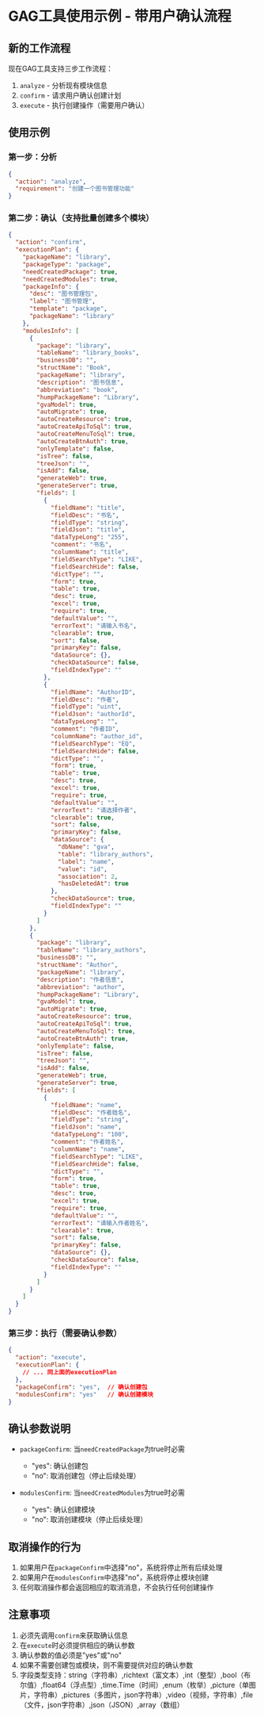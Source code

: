 # GAG工具使用示例 - 带用户确认流程

## 新的工作流程

现在GAG工具支持三步工作流程：
1. `analyze` - 分析现有模块信息
2. `confirm` - 请求用户确认创建计划
3. `execute` - 执行创建操作（需要用户确认）

## 使用示例

### 第一步：分析
```json
{
  "action": "analyze",
  "requirement": "创建一个图书管理功能"
}
```

### 第二步：确认（支持批量创建多个模块）
```json
{
  "action": "confirm",
  "executionPlan": {
    "packageName": "library",
    "packageType": "package",
    "needCreatedPackage": true,
    "needCreatedModules": true,
    "packageInfo": {
      "desc": "图书管理包",
      "label": "图书管理",
      "template": "package",
      "packageName": "library"
    },
    "modulesInfo": [
      {
        "package": "library",
        "tableName": "library_books",
        "businessDB": "",
        "structName": "Book",
        "packageName": "library",
        "description": "图书信息",
        "abbreviation": "book",
        "humpPackageName": "Library",
        "gvaModel": true,
        "autoMigrate": true,
        "autoCreateResource": true,
        "autoCreateApiToSql": true,
        "autoCreateMenuToSql": true,
        "autoCreateBtnAuth": true,
        "onlyTemplate": false,
        "isTree": false,
        "treeJson": "",
        "isAdd": false,
        "generateWeb": true,
        "generateServer": true,
        "fields": [
          {
            "fieldName": "title",
            "fieldDesc": "书名",
            "fieldType": "string",
            "fieldJson": "title",
            "dataTypeLong": "255",
            "comment": "书名",
            "columnName": "title",
            "fieldSearchType": "LIKE",
            "fieldSearchHide": false,
            "dictType": "",
            "form": true,
            "table": true,
            "desc": true,
            "excel": true,
            "require": true,
            "defaultValue": "",
            "errorText": "请输入书名",
            "clearable": true,
            "sort": false,
            "primaryKey": false,
            "dataSource": {},
            "checkDataSource": false,
            "fieldIndexType": ""
          },
          {
            "fieldName": "AuthorID",
            "fieldDesc": "作者",
            "fieldType": "uint",
            "fieldJson": "authorId",
            "dataTypeLong": "",
            "comment": "作者ID",
            "columnName": "author_id",
            "fieldSearchType": "EQ",
            "fieldSearchHide": false,
            "dictType": "",
            "form": true,
            "table": true,
            "desc": true,
            "excel": true,
            "require": true,
            "defaultValue": "",
            "errorText": "请选择作者",
            "clearable": true,
            "sort": false,
            "primaryKey": false,
            "dataSource": {
              "dbName": "gva",
              "table": "library_authors",
              "label": "name",
              "value": "id",
              "association": 2,
              "hasDeletedAt": true
            },
            "checkDataSource": true,
            "fieldIndexType": ""
          }
        ]
      },
      {
        "package": "library",
        "tableName": "library_authors",
        "businessDB": "",
        "structName": "Author",
        "packageName": "library",
        "description": "作者信息",
        "abbreviation": "author",
        "humpPackageName": "Library",
        "gvaModel": true,
        "autoMigrate": true,
        "autoCreateResource": true,
        "autoCreateApiToSql": true,
        "autoCreateMenuToSql": true,
        "autoCreateBtnAuth": true,
        "onlyTemplate": false,
        "isTree": false,
        "treeJson": "",
        "isAdd": false,
        "generateWeb": true,
        "generateServer": true,
        "fields": [
          {
            "fieldName": "name",
            "fieldDesc": "作者姓名",
            "fieldType": "string",
            "fieldJson": "name",
            "dataTypeLong": "100",
            "comment": "作者姓名",
            "columnName": "name",
            "fieldSearchType": "LIKE",
            "fieldSearchHide": false,
            "dictType": "",
            "form": true,
            "table": true,
            "desc": true,
            "excel": true,
            "require": true,
            "defaultValue": "",
            "errorText": "请输入作者姓名",
            "clearable": true,
            "sort": false,
            "primaryKey": false,
            "dataSource": {},
            "checkDataSource": false,
            "fieldIndexType": ""
          }
        ]
      }
    ]
  }
}
```

### 第三步：执行（需要确认参数）
```json
{
  "action": "execute",
  "executionPlan": {
    // ... 同上面的executionPlan
  },
  "packageConfirm": "yes",  // 确认创建包
  "modulesConfirm": "yes"   // 确认创建模块
}
```

## 确认参数说明

- `packageConfirm`: 当`needCreatedPackage`为true时必需
  - "yes": 确认创建包
  - "no": 取消创建包（停止后续处理）

- `modulesConfirm`: 当`needCreatedModules`为true时必需
  - "yes": 确认创建模块
  - "no": 取消创建模块（停止后续处理）

## 取消操作的行为

1. 如果用户在`packageConfirm`中选择"no"，系统将停止所有后续处理
2. 如果用户在`modulesConfirm`中选择"no"，系统将停止模块创建
3. 任何取消操作都会返回相应的取消消息，不会执行任何创建操作

## 注意事项

1. 必须先调用`confirm`来获取确认信息
2. 在`execute`时必须提供相应的确认参数
3. 确认参数的值必须是"yes"或"no"
4. 如果不需要创建包或模块，则不需要提供对应的确认参数
5. 字段类型支持：string（字符串）,richtext（富文本）,int（整型）,bool（布尔值）,float64（浮点型）,time.Time（时间）,enum（枚举）,picture（单图片，字符串）,pictures（多图片，json字符串）,video（视频，字符串）,file（文件，json字符串）,json（JSON）,array（数组）
